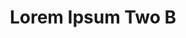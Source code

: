 ---
layout: leftnav-page-content
permalink: /application-guidelines/lorem-ipsum-two/part-G/
breadcrumb: Application Guidelines (Lorem Ipsum Two B) 
title: Lorem Ipsum Two B
collection_name: application-guidelines
second_nav_title: "Second Level B"
---